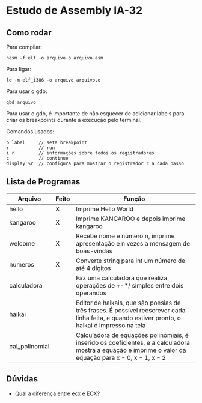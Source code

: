 # Estudo de Assembly IA-32

## Como rodar

Para compilar:
```
nasm -f elf -o arquivo.o arquivo.asm
```

Para ligar:
```
ld -m elf_i386 -o arquivo arquivo.o
```

Para usar o  gdb:
```
gbd arquivo
```

Para usar o gdb, é importante de não esquecer de  adicionar labels para criar os breakpoints durante a execução pelo terminal.

Comandos usados:
```
b label     // seta breakpoint
r           // run
i r         // informações sobre todos os registradores
c           // continue
display %r  // configura para mostrar o registrador r a cada passo
```

## Lista de Programas 

|Arquivo|Feito|Função|
|-------|-----|------|
|hello|X|Imprime Hello World|
|kangaroo|X|Imprime KANGAROO e depois imprime kangaroo|
|welcome|X|Recebe nome e número n, imprime apresentação e n vezes a mensagem de boas-vindas|
|numeros|X|Converte string para int um número de até 4 dígitos|
|calculadora||Faz uma calculadora que realiza operações de +-*/ simples entre dois operandos|
|haikai||Editor de haikais, que são poesias de três frases. É possível reescrever cada linha feita, e quando estiver pronto, o haikai é impresso na tela|
|cal_polinomial||Calculadora de equações polinomiais, é inserido os coeficientes, e a calculadora mostra a equação e imprime o valor da equação para x = 0, x = 1, x = 2|

## Dúvidas

- Qual a diferença entre ecx e ECX?